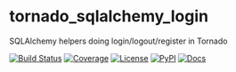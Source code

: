 # tornado_sqlalchemy_login
SQLAlchemy helpers doing login/logout/register in Tornado

[![Build Status](https://dev.azure.com/tpaine154/miscellaneous/_apis/build/status/timkpaine.tornado-sqlalchemy-login?branchName=master)](https://dev.azure.com/tpaine154/miscellaneous/_build/latest?definitionId=28&branchName=master)
[![Coverage](https://img.shields.io/azure-devops/coverage/tpaine154/miscellaneous/28/master)](https://img.shields.io/azure-devops/coverage/tpaine154/miscellaneous/28)
[![License](https://img.shields.io/github/license/timkpaine/tornado-sqlalchemy-login.svg)](https://pypi.python.org/pypi/tornado-sqlalchemy-login/)
[![PyPI](https://img.shields.io/pypi/v/tornado-sqlalchemy-login.svg)](https://pypi.python.org/pypi/tornado-sqlalchemy-login/)
[![Docs](https://readthedocs.org/projects/tornado-sqlalchemy-login/badge/?version=latest)](https://pyex.readthedocs.io/en/latest/?badge=latest)

